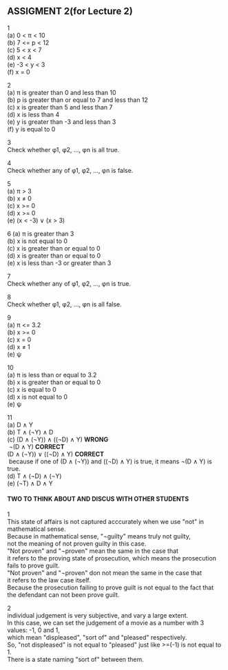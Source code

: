 ## ASSIGMENT 2(for Lecture 2)

1<br/>
(a) 0 < π < 10<br/>
(b) 7 <= p < 12<br/>
(c) 5 < x < 7<br/>
(d) x < 4<br/>
(e) -3 < y < 3<br/>
(f) x = 0<br/>

2<br/>
(a) π is greater than 0 and less than 10<br/>
(b) p is greater than or equal to 7 and less than 12<br/>
(c) x is greater than 5 and less than 7<br/>
(d) x is less than 4<br/>
(e) y is greater than -3 and less than 3<br/>
(f) y is equal to 0<br/>

3<br/>
Check whether φ1, φ2, ..., φn is all true.<br/>

4<br/>
Check whether any of φ1, φ2, ..., φn is false.<br/>

5<br/>
(a) π > 3<br/>
(b) x ≠ 0<br/>
(c) x >= 0<br/>
(d) x >= 0<br/>
(e) (x < -3) ∨ (x > 3)<br/>

6
(a) π is greater than 3<br/>
(b) x is not equal to 0<br/>
(c) x is greater than or equal to 0<br/>
(d) x is greater than or equal to 0<br/>
(e) x is less than -3 or greater than 3<br/>

7<br/>
Check whether any of φ1, φ2, ..., φn is true.<br/>

8<br/>
Check whether φ1, φ2, ..., φn is all false.<br/>

9<br/>
(a) π <= 3.2<br/>
(b) x >= 0<br/>
(c) x = 0<br/>
(d) x ≠ 1<br/>
(e) ψ<br/>

10<br/>
(a) π is less than or equal to 3.2<br/>
(b) x is greater than or equal to 0<br/>
(c) x is equal to 0<br/>
(d) x is not equal to 0<br/>
(e) ψ<br/>

11<br/>
(a) D ∧ Y<br/>
(b) T ∧ (¬Y) ∧ D<br/>
(c) (D ∧ (¬Y)) ∧ ((¬D) ∧ Y)     **WRONG**<br/>
​    ¬(D ∧ Y)                             **CORRECT**<br/>
​    (D ∧ (¬Y)) ∨ ((¬D) ∧ Y)     **CORRECT**<br/>
​    because if one of (D ∧ (¬Y)) and ((¬D) ∧ Y) is true, it means ¬(D ∧ Y) is true.<br/>
(d) T ∧ (¬D) ∧ (¬Y)<br/>
(e) (¬T) ∧ D ∧ Y<br/>

#### TWO TO THINK ABOUT AND DISCUS WITH OTHER STUDENTS

1<br/>
This state of affairs is not captured acccurately when we use "not" in mathematical sense.<br/>
Because in mathematical sense, "¬guilty" means truly not guilty, <br/>
not the meaning of not proven guilty in this case.<br/>
"Not proven" and "¬proven" mean the same in the case that <br/>
it refers to the proving state of prosecution, which means the prosecution fails to prove guilt.<br/>
"Not proven" and "¬proven" don not mean the same in the case that <br/>
it refers to the law case itself. <br/>
Because the prosecution failing to prove guilt is not equal to the fact that <br/>
the defendant can not been prove guilt.<br/>

2<br/>
individual judgement is very subjective, and vary a large extent.<br/>
In this case, we can set the judgement of a movie as a number with 3 values: -1, 0 and 1, <br/>
which mean "displeased", "sort of" and "pleased" respectively.<br/>
So, "not displeased" is not equal to "pleased" just like >=(-1) is not equal to 1.<br/>
There is a state naming "sort of" between them.<br/>
